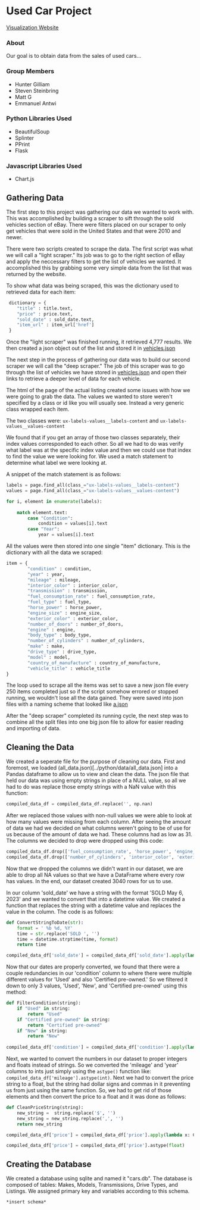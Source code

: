 # Used Car Project

[Visualization Website](https://hunterg003.github.io/CarProject/)

### About
Our goal is to obtain data from the sales of used cars...

### Group Members
- Hunter Gilliam
- Steven Steinbring
- Matt G
- Emmanuel Antwi

### Python Libraries Used
- BeautifulSoup
- Splinter
- PPrint
- Flask

### Javascript Libraries Used
- Chart.js

## Gathering Data
The first step to this project was gathering our data we wanted to work with. This was accomplished by building a scraper to sift through the sold vehicles section of eBay. There were filters placed on our scraper to only get vehicles that were sold in the United States and that were 2010 and newer.

There were two scripts created to scrape the data. The first script was what we will call a "light scraper." Its job was to go to the right section of eBay and apply the neccessary filters to get the list of vehicles we wanted. It accomplished this by grabbing some very simple data from the list that was returned by the website.

To show what data was being scraped, this was the dictionary used to retrieved data for each item: 

```python
 dictionary = {
    "title" : title.text,
    "price" : price.text,
    "sold_date" : sold_date.text,
    "item_url" : item_url['href']
 }
````

Once the "light scraper" was finished running, it retrieved 4,777 results. We then created a json object out of the list and stored it in [vehicles.json](../python/data/vehicles.json)


The next step in the process of gathering our data was to build our second scraper we will call the "deep scraper." The job of this scraper was to go through the list of vehicles we have stored in [vehicles.json](../python/data/vehicles.json) and open their links to retrieve a deeper level of data for each vehicle.

The html of the page of the actual listing created some issues with how we were going to grab the data. The values we wanted to store weren't specified by a class or id like you will usually see. Instead a very generic class wrapped each item.

The two classes were: ``ux-labels-values__labels-content`` and `ux-labels-values__values-content`

We found that if you get an array of those two classes separately, their index values corresponded to each other. So all we had to do was verify what label was at the specific index value and then we could use that index to find the value we were looking for. We used a match statement to determine what label we were looking at.

A snippet of the match statement is as follows:

```python
labels = page.find_all(class_="ux-labels-values__labels-content")
values = page.find_all(class_="ux-labels-values__values-content")

for i, element in enumerate(labels):
        
    match element.text:
        case "Condition":
            condition = values[i].text
        case "Year":
            year = values[i].text
```

All the values were then stored into one single "item" dictionary. This is the dictionary with all the data we scraped:
```python
item = {
        "condition" : condition,
        "year" : year,
        "mileage" : mileage,
        "interior_color" : interior_color,
        "transmission" : transmission,
        "fuel_consumption_rate" : fuel_consumption_rate,
        "fuel_type" : fuel_type,
        "horse_power" : horse_power,
        "engine_size" : engine_size,
        "exterior_color" : exterior_color,
        "number_of_doors" : number_of_doors,
        "engine" : engine,
        "body_type" : body_type,
        "number_of_cylinders" : number_of_cylinders,
        "make" : make,
        "drive_type" : drive_type,
        "model" : model,
        "country_of_manufacture" : country_of_manufacture,
        "vehicle_title" : vehicle_title
}  
```

The loop used to scrape all the items was set to save a new json file every 250 items completed just so if the script somehow errored or stopped running, we wouldn't lose all the data gained. They were saved into json files with a naming scheme that looked like [a.json](../python/data/a.json)

After the "deep scraper" completed its running cycle, the next step was to combine all the split files into one big json file to allow for easier reading and importing of data.

## Cleaning the Data
We created a seperate file for the purpose of cleaning our data. First and foremost, we loaded (all_data.json)[../python/data/all_data.json] into a Pandas dataframe to allow us to view and clean the data. The json file that held our data was using empty strings in place of a NULL value, so all we had to do was replace those empty strings with a NaN value with this function:

```python
compiled_data_df = compiled_data_df.replace('', np.nan)
```

After we replaced those values with non-null values we were able to look at how many values were missing from each column. After seeing the amount of data we had we decided on what columns weren't going to be of use for us because of the amount of data we had. These columns had as low as 31. The columns we decided to drop were dropped using this code:

```python
compiled_data_df.drop(['fuel_consumption_rate', 'horse_power', 'engine_size', 'country_of_manufacture', 'number_of_doors'], axis=1, inplace=True)
compiled_data_df.drop(['number_of_cylinders', 'interior_color', 'exterior_color'], axis=1, inplace=True)
```

Now that we dropped the columns we didn't want in our dataset, we are able to drop all NA values so that we have a DataFrame where every row has values. In the end, our dataset created 3040 rows for us to use.

In our column 'sold_date' we have a string with the format 'SOLD May 6, 2023' and we wanted to convert that into a datetime value. We created a function that replaces the string with a datetime value and replaces the value in the column. The code is as follows:

```python
def ConvertStringToDate(str):
    format = ' %b %d, %Y'
    time = str.replace('SOLD ', '')
    time = datetime.strptime(time, format)
    return time

compiled_data_df['sold_date'] = compiled_data_df['sold_date'].apply(lambda x: ConvertStringToDate(x))
```

Now that our dates are properly converted, we found that there were a couple redundancies in our 'condition' column to where there were multiple different values for 'Used' and also 'Certified pre-owned.' So we filtered it down to only 3 values, 'Used', 'New', and 'Certified pre-owned' using this method:

```python
def FilterCondition(string):
    if "Used" in string:
        return "Used"
    if "Certified pre-owned" in string:
        return "Certified pre-owned"
    if "New" in string:
        return "New"
    
compiled_data_df['condition'] = compiled_data_df['condition'].apply(lambda x: FilterCondition(x))
```

Next, we wanted to convert the numbers in our dataset to proper integers and floats instead of strings. So we converted the 'mileage' and 'year' columns to ints just simply using the ```astype()``` function like: ```compiled_data_df['mileage'].astype(int)```. Next we had to convert the price string to a float, but the string had dollar signs and commas in it preventing us from just using the same function. So, we had to get rid of those elements and then convert the price to a float and it was done as follows:

```python
def CleanPriceString(string):
    new_string =  string.replace('$', '')
    new_string = new_string.replace(',', '')
    return new_string

compiled_data_df['price'] = compiled_data_df['price'].apply(lambda x: CleanPriceString(x))

compiled_data_df['price'] = compiled_data_df['price'].astype(float)
```

## Creating the Database

We created a database using sqlite and named it "cars.db".  The database is composed of tables: Makes, Models, Transmissions, Drive Types, and Listings.  We assigned primary key and variables according to this schema. 

    *insert schema*


